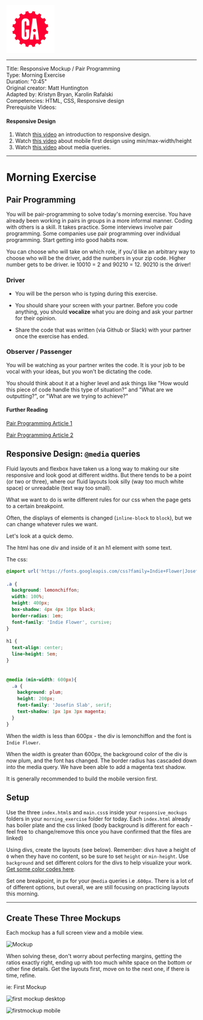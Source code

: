 ![](/ga_cog.png)

---
Title: Responsive Mockup / Pair Programming <br>
Type: Morning Exercise <br>
Duration: "0:45"<br>
Original creator: Matt Huntington<br>
Adapted by: Kristyn Bryan, Karolin Rafalski<br>
Competencies: HTML, CSS, Responsive design <br>
Prerequisite Videos:

#### Responsive Design
1. Watch [this video](https://www.youtube.com/watch?v=BsuCBmzLf_U&index=21&list=PLdnONIhPScST0Vy4LrIZiYKpFNoxgyH7J) an introduction to responsive design.
1. Watch [this video](https://www.youtube.com/watch?v=iQIj7Lu64M4&index=22&list=PLdnONIhPScST0Vy4LrIZiYKpFNoxgyH7J) about mobile first design using min/max-width/height
1. Watch [this video](https://www.youtube.com/watch?v=GYygtVolViM&index=23&list=PLdnONIhPScST0Vy4LrIZiYKpFNoxgyH7J) about media queries.

---

# Morning Exercise

## Pair Programming
You will be pair-programming to solve today's morning exercise. You have already been working in pairs in groups in a more informal manner. Coding with others is a skill. It takes practice. Some interviews involve pair programming. Some companies use pair programming over individual programming. Start getting into good habits now.

You can choose who will take on which role, if you'd like an arbitrary way to choose who will be the driver, add the numbers in your zip code. Higher number gets to be driver. ie 10010 = 2 and 90210 = 12. 90210 is the driver!

### Driver
- You will be the person who is typing during this exercise.

- You should share your screen with your partner. Before you code anything, you should **vocalize** what you are doing and ask your partner for their opinion.

- Share the code that was written (via Github or Slack) with your partner once the exercise has ended.

### Observer / Passenger
You will be watching as your partner writes the code. It is your job to be vocal with your ideas, but you won't be dictating the code.

You should think about it at a higher level and ask things like "How would this piece of code handle this type of situation?" and "What are we outputting?", or "What are we trying to achieve?"

#### Further Reading

[Pair Programming Article 1](https://www.wikihow.com/Pair-Program)

[Pair Programming Article 2](http://anh.cs.luc.edu/170/Kindergarten.html)

## Responsive Design: `@media` queries

Fluid layouts and flexbox have taken us a long way to making our site responsive and look good at different widths. But there tends to be a point (or two or three), where our fluid layouts look silly (way too much white space) or unreadable (text way too small).

What we want to do is write different rules for our css when the page gets to a certain breakpoint.

Often, the displays of elements is changed (`inline-block` to `block`), but we can change whatever rules we want.

Let's look at a quick demo.

The html has one div and inside of it an h1 element with some text.

The css:

```css
@import url('https://fonts.googleapis.com/css?family=Indie+Flower|Josefin+Slab');

.a {
  background: lemonchiffon;
  width: 100%;
  height: 400px;
  box-shadow: 4px 4px 10px black;
  border-radius: 1em;
  font-family: 'Indie Flower', cursive;
}

h1 {
  text-align: center;
  line-height: 5em;
}


@media (min-width: 600px){
  .a {
    background: plum;
    height: 200px;
    font-family: 'Josefin Slab', serif;
    text-shadow: 1px 1px 3px magenta;
  }
}
```

When the width is less than 600px - the div is lemonchiffon and the font is `Indie Flower`.

When the width is greater than 600px, the background color of the div is now plum, and the font has changed. The border radius has cascaded down into the media query. We have been able to add a magenta text shadow.

It is generally recommended to build the mobile version first.


## Setup

Use the three `index.html`s and `main.css`s inside your `responsive_mockups` folders in your `morning_exercise` folder for today. Each `index.html` already has boiler plate and the css linked (body background is different for each - feel free to change/remove this once you have confirmed that the files are linked)

Using divs, create the layouts (see below). Remember: divs have a height of `0` when they have no content, so be sure to set `height` or `min-height`. Use `background` and set different colors for the divs to help visualize your work. [Get some color codes here](http://htmlcolorcodes.com/).

Set one breakpoint, in px for your `@media` queries i.e .`600px`. There is a lot of of different options, but overall, we are still focusing on practicing layouts this morning.

<hr>

## Create These Three Mockups

Each mockup has a full screen view and a mobile view.


![Mockup](https://i.imgur.com/NZ0moP0.png)

When solving these, don't worry about perfecting margins, getting the ratios exactly right, ending up with too much white space on the bottom or other fine details. Get the layouts first, move on to the next one, if there is time, refine.

ie: First Mockup

![first mockup desktop](https://i.imgur.com/wqtUtak.png)

![firstmockup mobile](https://i.imgur.com/AUjBZ1V.png)

